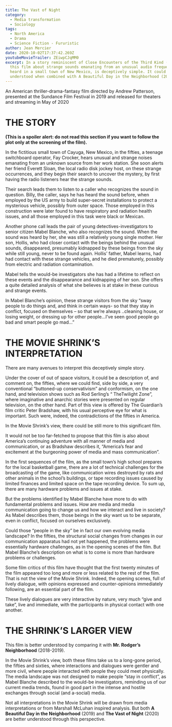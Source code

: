 ```yaml
---
title: The Vast of Night
category:
  - Media transformation
  - Sociology
tags:
  - North America
  - Drama
  - Science Fiction - Fururistic
author: Jean Mercier
date: 2020-10-02T17:37:42.269Z
youtubeMovieTrailer: ZEiwpCJqMM0
excerpt: In a story reminiscent of Close Encounters of the Third Kind (1977),
  this film about strange sounds emanating from an unusual audio frequency,
  heard in a small town of New Mexico, is deceptively simple. It could be better
  understood when combined with A Beautiful Day in the Neighborhood (2019).
---
```

An American thriller-drama-fantasy film directed by Andrew Patterson, presented at the Sundance Film Festival in 2019 and released for theaters and streaming in May of 2020

# THE STORY

**(This is a spoiler alert: do not read this section if you want to follow the plot only at the screening of the film).**

In the fictitious small town of Cayuga, New Mexico, in the fifties, a teenage switchboard operator, Fay Crocker, hears unusual and strange noises emanating from an unknown source from her work station. She soon alerts her friend Everett Sloan, the local radio disk jockey host, on these strange occurrences, and they begin their search to uncover the mystery, by first having the radio listeners hear the strange sounds.

Their search leads them to listen to a caller who recognizes the sound in question. Billy, the caller, says he has heard the sound before, when employed by the US army to build super-secret installations to protect a mysterious vehicle, possibly from outer space. Those employed in this construction were later found to have respiratory and radiation health issues, and all those employed in this task were black or Mexican.

Another phone call leads the pair of young detectives-investigators to senior citizen Mabel Blanche, who also recognizes the sound. When the sound was heard by her, she was still a relatively young single mother. Her son, Hollis, who had closer contact with the beings behind the unusual sounds, disappeared, presumably kidnapped by these beings from the sky while still young, never to be found again. Hollis’ father, Mabel learns, had had contact with these strange vehicles, and he died prematurely, possibly from electric and radiation contamination.

Mabel tells the would-be investigators she has had a lifetime to reflect on these events and the disappearance and kidnapping of her son. She offers a quite detailed analysis of what she believes is at stake in these curious and strange events.

In Mabel Blanche’s opinion, these strange visitors from the sky “sway people to do things and, and think in certain ways- so that they stay in conflict, focused on themselves – so that we’re always ..cleaning house, or losing weight, or dressing up for other people…I’ve seen good people go bad and smart people go mad…”

# THE MOVIE SHRINK’S INTERPRETATION

There are many avenues to interpret this deceptively simple story.

Under the cover of out of space visitors, it could be a description of, and comment on, the fifties, where we could find, side by side, a very conventional “buttoned-up conservativism” and conformism, on the one hand, and television shows such as Rod Serling’s “ TheTwilight Zone”, where imaginative and anarchic stories were presented on regular television, on the other hand. Part of this view is offered by The Guardian’s film critic Peter Bradshaw, with his usual perceptive eye for what is important. Such were, indeed, the contradictions of the fifties in America.

In the Movie Shrink’s view, there could be still more to this significant film.

It would not be too far-fetched to propose that this film is also about America’s continuing adventure with all manner of media and communication, or as Bradshaw describes it, “America’s fear and excitement at the burgeoning power of media and mass communication”.

In the first sequences of the film, as the small town’s high school prepares for the local basketball game, there are a lot of technical challenges for the broadcasting of the game, like communication wires destroyed by rats and other animals in the school’s buildings, or tape recording issues caused by limited finances and limited space on the tape recording device. To sum up, there are many hardware problems and issues at stake.

But the problems identified by Mabel Blanche have more to do with fundamental problems and issues. How are media and media communication going to change us and how we interact and live in society? As Mabel describes them, those beings in the sky want us to be separate, even in conflict, focused on ourselves exclusively.

Could those “people in the sky” be in fact our own evolving media landscape? In the fifties, the structural social changes from changes in our communication apparatus had not yet happened, the problems were essentially hardware challenges, as in the opening scenes of the film. But Mabel Blanche’s description on what is to come is more than hardware problems or challenges.

Some film critics of this film have thought that the first twenty minutes of the film appeared too long and more or less related to the rest of the film. That is not the view of the Movie Shrink. Indeed, the opening scenes, full of lively dialogue, with opinions expressed and counter-opinions immediately following, are an essential part of the film.

These lively dialogues are very interactive by nature, very much “give and take”, live and immediate, with the participants in physical contact with one another.

# THE SHRINK’S LARGER VIEW

This film is better understood by comparing it with **Mr. Rodger’s Neighborhood** (2018-2019).

In the Movie Shrink’s view, both these films take us to a long-gone period, the fifties and sixties, where interactions and dialogues were gentler and more civil, where people interacted with people they could meet physically. The media landscape was not designed to make people “stay in conflict”, as Mabel Blanche described to the would-be investigators, reminding us of our current media trends, found in good part in the intense and hostile exchanges through social (and a-social) media.

[](<>)Not all interpretations in the Movie Shrink will be drawn from media interpretations or from Marshall McLuhan inspired analysis. But both **A Beautiful Day in the Neighborhood** (2019) and **The Vast of Night** (2020) are better understood through this perspective.